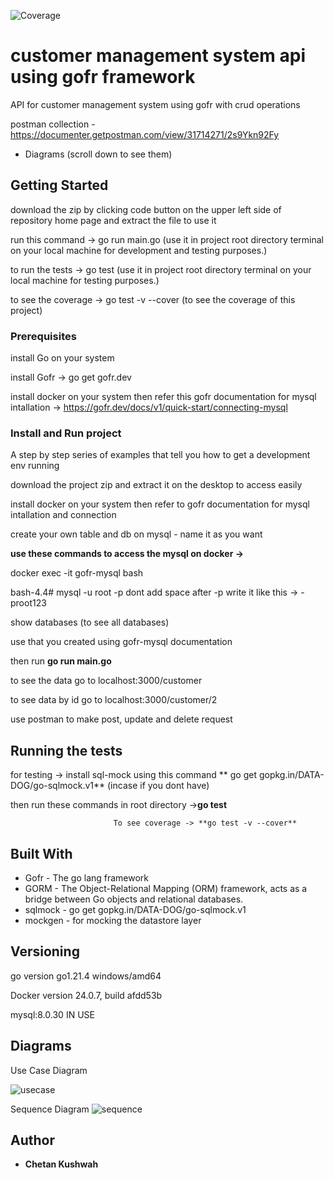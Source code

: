 
 ![Coverage](https://img.shields.io/badge/Coverage-100%25-brightgreen)

# customer management system api using gofr framework

API for customer management system using gofr with crud operations

postman collection - https://documenter.getpostman.com/view/31714271/2s9Ykn92Fy

* Diagrams (scroll down to see them)

## Getting Started

download the zip by clicking code button on the upper left side of repository home page and extract the file to use it 

run this command -> go run main.go (use it in project root directory terminal on your local machine for development and testing purposes.)

to run the tests -> go test (use it in project root directory terminal on your local machine for testing purposes.)

to see the coverage -> go test -v --cover (to see the coverage of this project)



### Prerequisites

install Go on your system

install Gofr -> go get gofr.dev

install docker on your system then refer this gofr documentation for mysql intallation -> https://gofr.dev/docs/v1/quick-start/connecting-mysql
  

### Install and Run project

A step by step series of examples that tell you how to get a development env running

download the project zip and extract it on the desktop to access easily

install docker on your system then refer to gofr documentation for mysql intallation and connection
  
create your own table and db on mysql - name it as you want

**use these commands to access the mysql on docker ->**

docker exec -it gofr-mysql bash

bash-4.4# mysql -u root -p<your mysql password for docker image> dont add space after -p write it like this -> -proot123

show databases (to see all databases)

use <your database name> that you created using gofr-mysql documentation
 
then run **go run main.go**

to see the data go to localhost:3000/customer

to see data by id go to localhost:3000/customer/2


use postman to make post, update and delete request 


## Running the tests

 for testing -> install sql-mock using this command ** go get gopkg.in/DATA-DOG/go-sqlmock.v1**  (incase if you dont have) 

 then run these commands in root directory ->**go test**
 
                           To see coverage -> **go test -v --cover**


## Built With

* Gofr - The go lang framework
* GORM - The Object-Relational Mapping (ORM) framework, acts as a bridge between Go objects and relational databases.
* sqlmock - go get gopkg.in/DATA-DOG/go-sqlmock.v1
* mockgen - for mocking the datastore layer


## Versioning

go version go1.21.4 windows/amd64

Docker version 24.0.7, build afdd53b

mysql:8.0.30 IN USE

## Diagrams

Use Case Diagram

![usecase](https://github.com/chetankush/customer-management-system/assets/78559285/55686791-5ca6-416b-9b86-faaeca89622f)


Sequence Diagram
![sequence](https://github.com/chetankush/customer-management-system/assets/78559285/084a0d05-523a-4b05-96fd-b7b30563a12b)


## Author

* **Chetan Kushwah** 




